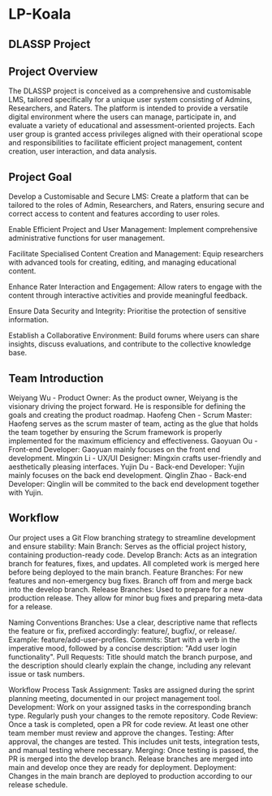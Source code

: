 # LP-Koala
## DLASSP Project

## Project Overview
The DLASSP project is conceived as a comprehensive and customisable LMS, tailored specifically for a unique user system consisting of Admins, Researchers, and Raters. The platform is intended to provide a versatile digital environment where the users can manage, participate in, and evaluate a variety of educational and assessment-oriented projects. Each user group is granted access privileges aligned with their operational scope and responsibilities to facilitate efficient project management, content creation, user interaction, and data analysis.

## Project Goal
Develop a Customisable and Secure LMS: Create a platform that can be tailored to the roles of Admin, Researchers, and Raters, ensuring secure and correct access to content and features according to user roles.

Enable Efficient Project and User Management: Implement comprehensive administrative functions for user management.

Facilitate Specialised Content Creation and Management: Equip researchers with advanced tools for creating, editing, and managing educational content.

Enhance Rater Interaction and Engagement: Allow raters to engage with the content through interactive activities and provide meaningful feedback.

Ensure Data Security and Integrity: Prioritise the protection of sensitive information.

Establish a Collaborative Environment: Build forums where users can share insights, discuss evaluations, and contribute to the collective knowledge base.

## Team Introduction
Weiyang Wu - Product Owner: As the product owner, Weiyang is the visionary driving the project forward. He is responsible for defining the goals and creating the product roadmap.
Haofeng Chen - Scrum Master: Haofeng serves as the scrum master of team, acting as the glue that holds the team together by ensuring the Scrum framework is properly implemented for the maximum efficiency and effectiveness.
Gaoyuan Ou - Front-end Developer: Gaoyuan mainly focuses on the front end development.
Mingxin Li - UX/UI Designer: Mingxin crafts user-friendly and aesthetically pleasing interfaces.
Yujin Du - Back-end Developer: Yujin mainly focuses on the back end development.
Qinglin Zhao - Back-end Developer: Qinglin will be commited to the back end development together with Yujin.

## Workflow
Our project uses a Git Flow branching strategy to streamline development and ensure stability:
Main Branch: Serves as the official project history, containing production-ready code.
Develop Branch: Acts as an integration branch for features, fixes, and updates. All completed work is merged here before being deployed to the main branch.
Feature Branches: For new features and non-emergency bug fixes. Branch off from and merge back into the develop branch.
Release Branches: Used to prepare for a new production release. They allow for minor bug fixes and preparing meta-data for a release.

Naming Conventions
Branches: Use a clear, descriptive name that reflects the feature or fix, prefixed accordingly: feature/, bugfix/, or release/. Example: feature/add-user-profiles.
Commits: Start with a verb in the imperative mood, followed by a concise description: "Add user login functionality".
Pull Requests: Title should match the branch purpose, and the description should clearly explain the change, including any relevant issue or task numbers.

Workflow Process
Task Assignment: Tasks are assigned during the sprint planning meeting, documented in our project management tool.
Development: Work on your assigned tasks in the corresponding branch type. Regularly push your changes to the remote repository.
Code Review: Once a task is completed, open a PR for code review. At least one other team member must review and approve the changes.
Testing: After approval, the changes are tested. This includes unit tests, integration tests, and manual testing where necessary.
Merging: Once testing is passed, the PR is merged into the develop branch. Release branches are merged into main and develop once they are ready for deployment.
Deployment: Changes in the main branch are deployed to production according to our release schedule.
